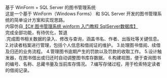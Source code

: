 基于 WinForm + SQL Server 的图书管理系统<br>
这是一个基于 WinForm（Windows Forms） 和 SQL Server 开发的图书管理系统的简单设计方案和实现思路。<br>
内容仿自[【C# 图书管理系统 winform 入门教程 SqlServer数据库】](https://www.bilibili.com/video/BV14p4y1S7yk/?p=6&share_source=copy_web&vd_source=2be52822e685cada1d8df6d42afe6a8c)<br>
完成全部功能，有待优化，暂退<br>
.完成图书相关数据的录入、修改与查询，涵盖书名、作者、出版社等关键信息。 
2.对读者档案进行管理，包括个人信息和借阅证的维护。 3.处理图书借阅、续借及归还的业务流程。 4.管理图书逾期产生的罚款以及罚款的收取工作。 5.设计触发器，在图书借出或归还时自动调整图书库存数据。 6.构建视图，便于查询图书的编号、名称、总藏书量及当前库存情况。 7.编写存储过程，用于检索特定读者的借阅记录。 <br>
